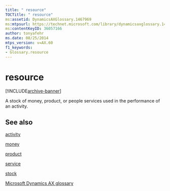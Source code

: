 ```yaml
---
title: " resource"
TOCTitle: " resource"
ms:assetid: DynamicsAXGlossary.1467969
ms:mtpsurl: https://technet.microsoft.com/library/dynamicsaxglossary.1467969(v=AX.60)
ms:contentKeyID: 36057166
author: tonyafehr
ms.date: 08/25/2014
mtps_version: v=AX.60
f1_keywords:
- Glossary.resource
---
```


# resource


[!INCLUDE[archive-banner](includes/archive-banner.md)]

A stock of money, product, or people services used in the performance of an activity.

## See also

[activity](activity.md)

[money](money.md)

[product](product.md)

[service](service.md)

[stock](stock.md)

[Microsoft Dynamics AX glossary](glossary/microsoft-dynamics-ax-glossary.md)

  



